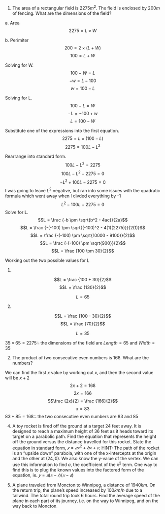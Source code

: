 1. The area of a rectangular field is $2275m^2$. The field is enclosed by $200m$ of fencing.
What are the dimensions of the field?

a. Area
$$2275 = L \times W$$

b. Perimiter
$$200 = 2 \times (L + W)$$
$$100 = L + W$$

Solving for W. 
$$100 -W = L$$
$$-w = L -100$$
$$w = 100 -L$$

Solving for L.
$$100 -L = W$$
$$-L = -100 + w$$
$$L = 100 -W$$

Substitute one of the expressions into the first equation.
$$2275 = L \times (100 -L)$$
$$2275 = 100L - L^2$$

Rearrange into standard form.
$$100L - L^2 = 2275$$
$$100L - L^2 - 2275 = 0$$
$$-L^2 + 100L - 2275 = 0$$
I was going to leave $L^2$ negative, but ran into some issues with the quadratic formula which went away when I divded everything by -1
$$L^2 - 100L + 2275 = 0$$
Solve for L.
$$L = \frac {-b \pm \sqrt{b^2 - 4ac}}{2a}$$
$$L = \frac {-(-100) \pm \sqrt{(-100)^2 - 4(1)(2275)}}{2(1)}$$
$$L = \frac {-(-100) \pm \sqrt{10000 - 9100}}{2}$$
$$L = \frac {-(-100) \pm \sqrt{900}}{2}$$
$$L = \frac {100 \pm 30}{2}$$

Working out the two possible values for L

1.
$$L = \frac {100 + 30}{2}$$
$$L = \frac {130}{2}$$

$$L = 65$$

2.
$$L = \frac {100 - 30}{2}$$
$$L = \frac {70}{2}$$

$$L = 35$$


$35 \times 65 = 2275 \therefore$ the dimensions of the field are $Length = 65$ and $Width = 35$





2. The product of two consecutive even numbers is 168. What are the numbers?

We can find the first $x$ value by working out $x$, and then the second value will be $x+2$
$$2x+2 = 168$$
$$2x = 166$$
$$\frac {2x}{2} = \frac {166}{2}$$
$$x = 83$$
$83+85 = 168 \therefore$ the two consecutive even numbers are $83$ and $85$



4. A toy rocket is fired off the ground at a target 24 feet away. It is designed to reach a
maximum height of 36 feet as it heads toward its target on a parabolic path. Find the
equation that represents the height off the ground versus the distance travelled for this
rocket. State the equation in standard form, $𝑦 = 𝑎𝑥^2 + 𝑏𝑥 + 𝑐$. HINT: The path of the
rocket is an “upside down” parabola, with one of the x-intercepts at the origin and the
other at $(24,0)$. We also know the y-value of the vertex. We can use this information to
find $a$, the coefficient of the $x^2$ term. One way to find this is to plug the known values into the factored form of the equation, ie. $𝑦 = 𝑎(𝑥 − 𝑟)(𝑥 − 𝑠)$

5. A plane traveled from Moncton to Winnipeg, a distance of $1940km$. On the return
trip, the plane’s speed increased by $100km/h$ due to a tailwind. The total round trip took
6 hours. Find the average speed of the plane in each part of its journey, i.e. on the way
to Winnipeg, and on the way back to Moncton. 
